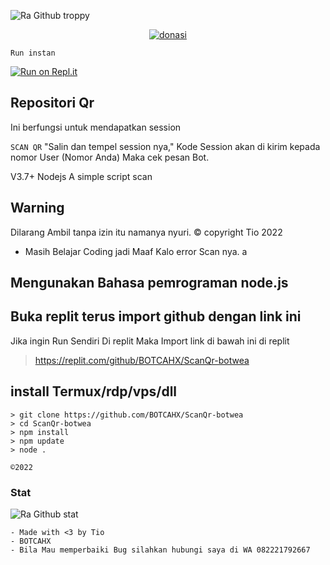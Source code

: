 ![Ra Github troppy](https://github-profile-trophy.vercel.app/?username=BOTCAHX&theme=monokai)

<div align="center">
<a href="wa.me/6282221792667"><img src="https://telegra.ph/file/0088e2bb81373fa6d9e9e.png" alt="donasi" border="0"></a>
</div>

```Run instan```

[![Run on Repl.it](https://repl.it/badge/github/quiec/whatsAlfa)](https://replit.com/@tioclkp02/ScanQr-botwea-10#.github/FUNDING.yml)

## Repositori Qr

 Ini berfungsi untuk mendapatkan session
 
`SCAN QR` "Salin dan tempel session nya,"
Kode Session akan di kirim kepada nomor User (Nomor Anda) Maka cek pesan Bot.

V3.7+ Nodejs
A simple script scan
## Warning

Dilarang Ambil tanpa izin itu namanya nyuri.
© copyright Tio 2022
- Masih Belajar Coding jadi Maaf Kalo error
Scan nya.
a
## Mengunakan Bahasa pemrograman node.js
## Buka replit terus import github dengan link ini
 Jika ingin Run Sendiri Di replit Maka Import link di bawah ini di replit
> https://replit.com/github/BOTCAHX/ScanQr-botwea


## install Termux/rdp/vps/dll
```
> git clone https://github.com/BOTCAHX/ScanQr-botwea
> cd ScanQr-botwea
> npm install
> npm update
> node .
```

`©2022`
### Stat
![Ra Github stat](https://github-readme-stats.vercel.app/api?username=BOTCAHX&theme=midnight-purple&show_icons=true) 

```
- Made with <3 by Tio
- BOTCAHX
- Bila Mau memperbaiki Bug silahkan hubungi saya di WA 082221792667
```
